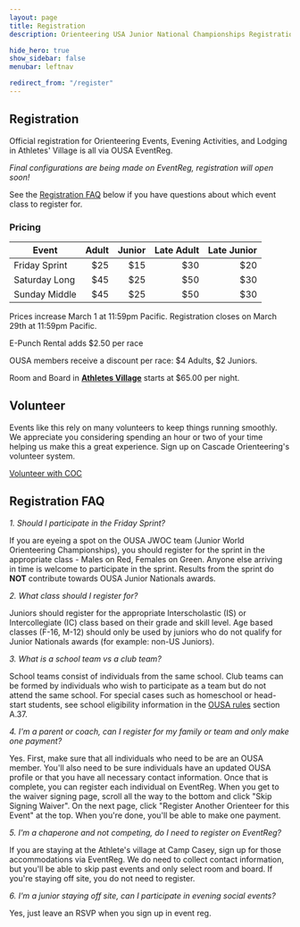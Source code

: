 ```yaml
---
layout: page
title: Registration
description: Orienteering USA Junior National Championships Registration

hide_hero: true
show_sidebar: false
menubar: leftnav

redirect_from: "/register"
---
```


## Registration

Official registration for Orienteering Events, Evening Activities, and Lodging in Athletes' Village is all via OUSA EventReg.

_Final configurations are being made on EventReg, registration will open soon!_

<!-- <a class="button is-info" href="https://eventreg.orienteeringusa.org/eventregister/a40/register/start/jn2020">Register on EventReg</a>

<a href="https://eventreg.orienteeringusa.org/eventregister/a40/reglist/home/jn2020">View Registrations and Start Times</a>
-->

See the [Registration FAQ](#registration-faq) below if you have questions about which event class to register for.

### Pricing

| Event | Adult | Junior | Late Adult | Late Junior |
| ----- |  ---: |  ----: |       ---: |       ----: |
| Friday Sprint | $25 | $15 |  $30 | $20 |
| Saturday Long | $45 | $25 | $50 | $30 |
| Sunday Middle | $45 | $25 | $50 | $30 |

Prices increase March 1 at 11:59pm Pacific. Registration closes on March 29th at 11:59pm Pacific.

E-Punch Rental adds $2.50 per race

OUSA members receive a discount per race: $4 Adults, $2 Juniors.

Room and Board in [**Athletes Village**](./village) starts at $65.00 per night.

## Volunteer

Events like this rely on many volunteers to keep things running smoothly. We appreciate you considering spending an hour or two of your time helping us make this a great experience. Sign up on Cascade Orienteering's volunteer system.

<a class="button is-info" href="https://register.cascadeoc.org/Volunteer">Volunteer with COC</a>

## Registration FAQ

_1. Should I participate in the Friday Sprint?_

If you are eyeing a spot on the OUSA JWOC team (Junior World Orienteering Championships), you should register for the sprint in the appropriate class - Males on Red, Females on Green. Anyone else arriving in time is welcome to participate in the sprint. Results from the sprint do **NOT** contribute towards OUSA Junior Nationals awards. 

_2. What class should I register for?_

Juniors should register for the appropriate Interscholastic (IS) or Intercollegiate (IC) class based on their grade and skill level. Age based classes (F-16, M-12) should only be used by juniors who do not qualify for Junior Nationals awards (for example: non-US Juniors).

_3. What is a school team vs a club team?_

School teams consist of individuals from the same school. Club teams can be formed by individuals who wish to participate as a team but do not attend the same school. For special cases such as homeschool or head-start students, see school eligibility information in the [OUSA rules](https://orienteeringusa.org/about/rules/) section A.37.

_4. I'm a parent or coach, can I register for my family or team and only make one payment?_

Yes. First, make sure that all individuals who need to be are an OUSA member. You'll also need to be sure individuals have an updated OUSA profile or that you have all necessary contact information. Once that is complete, you can register each individual on EventReg. When you get to the waiver signing page, scroll all the way to the bottom and click "Skip Signing Waiver". On the next page, click "Register Another Orienteer for this Event" at the top. When you're done, you'll be able to make one payment.

_5. I'm a chaperone and not competing, do I need to register on EventReg?_

If you are staying at the Athlete's village at Camp Casey, sign up for those accommodations via EventReg. We do need to collect contact information, but you'll be able to skip past events and only select room and board. If you're staying off site, you do not need to register.

_6. I'm a junior staying off site, can I participate in evening social events?_

Yes, just leave an RSVP when you sign up in event reg.
